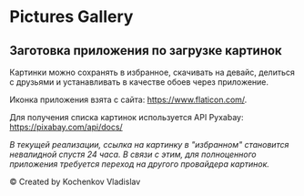 # Pictures Gallery

## Заготовка приложения по загрузке картинок

Картинки можно сохранять в избранное, скачивать на девайс, делиться с друзьями и устанавливать в качестве обоев через приложение.

Иконка приложения взята с сайта: https://www.flaticon.com/.

Для получения списка картинок используется API Pyxabay: https://pixabay.com/api/docs/

*В текущей реализации, ссылка на картинку в "избранном" становится невалидной спустя 24 часа. В связи с этим, для полноценного приложения требуется переход на другого провайдера картинок.*

© Created by Kochenkov Vladislav
